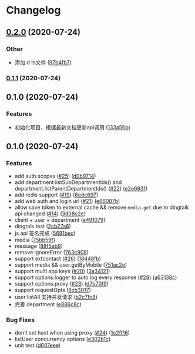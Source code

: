 # Changelog
## [0.2.0](https://github.com/imbooo/dingtalk.js/compare/v0.1.1...v0.2.0) (2020-07-24)


### Other

* 添加.d.ts文件 ([97b4fb7](https://github.com/imbooo/dingtalk.js/commit/97b4fb7d557f6b6f051bf6329f7f4e706388c784))

### [0.1.1](https://github.com/imbooo/dingtalk.js/compare/v0.1.0...v0.1.1) (2020-07-24)

## 0.1.0 (2020-07-24)


### Features

* 初始化项目，根据最新文档更新api调用 ([133a56b](https://github.com/imbooo/dingtalk.js/commit/133a56b66870cd76d4d03f0bf228c44ac471f4b1))

## 0.1.0 (2020-07-24)


### Features

* add auth.scopes ([#25](http://github.com//undefined/issues/25)) ([d0b9714](http://github.com///commit/d0b9714f6d9a763c3d553eeda71308c98d62e77f))
* add department.listSubDepartmentIds() and department.listParentDepartmentIds() ([#22](http://github.com//undefined/issues/22)) ([e2e6931](http://github.com///commit/e2e69319f0a6953ed0da916b616d8d8e1e1b8406))
* add redis support ([#19](http://github.com//undefined/issues/19)) ([6edc697](http://github.com///commit/6edc6978f75eed8c860078c6ec724d9a4e5b8e17))
* add web auth and login url ([#21](http://github.com//undefined/issues/21)) ([e66087b](http://github.com///commit/e66087b3c74b898e894ffe11583339a6fa03b65f))
* allow save token to external cache && remove `media.get` due to dingtalk api changed ([#14](http://github.com//undefined/issues/14)) ([3d08c2e](http://github.com///commit/3d08c2e99f971298f174e80e61522021d475e0a0))
* client + user + department ([e491079](http://github.com///commit/e491079ab4063ec02c49b062388ccde1413cd544))
* dingtalk test ([2cb27a6](http://github.com///commit/2cb27a633ea327185f5e1edd00c443b12b2a2fb2))
* js api 签名完成 ([5691bec](http://github.com///commit/5691bec651322b8ae74b98a694d75b6871f11154))
* media ([75bb59f](http://github.com///commit/75bb59f168726b5a6d0d2350c9e0fc4ce7ff33ae))
* message ([88f5eb9](http://github.com///commit/88f5eb9aac9818230351029394e251688b8377e0))
* remove ignoreError ([763c908](http://github.com///commit/763c908322e4198255395ae0738fdc8580ce9f6f))
* support extcontact ([#26](http://github.com//undefined/issues/26)) ([18448fb](http://github.com///commit/18448fb978ae0f81b281dcf503d39069c0e00991))
* support media && user.getByMobile ([751ac2e](http://github.com///commit/751ac2eb4b1732c495e3ac2ccdf6e86aca8a0356))
* support multi app keys ([#20](http://github.com//undefined/issues/20)) ([3a34121](http://github.com///commit/3a341218734037f0f68b06632325cb46b185ffff))
* support options.logger to auto log every response ([#28](http://github.com//undefined/issues/28)) ([a63138c](http://github.com///commit/a63138c47f145d3c99500256a5b0e38247e2d8ab))
* support options.proxy ([#23](http://github.com//undefined/issues/23)) ([d7b70f9](http://github.com///commit/d7b70f9d259007cc2bb739843c450e39b333acf4))
* support requestOpts ([9cb3017](http://github.com///commit/9cb30174152c794f08e9bd6472e27e208b6c5bab))
* user listAll 支持并发请求 ([b2c7fc8](http://github.com///commit/b2c7fc83643d67aaec25411d5dbc61977ffe59f8))
* 完善 department ([e886c8c](http://github.com///commit/e886c8cfd77d0e41827e3868e96fa69ef2aeeb77))


### Bug Fixes

* don't set host when using proxy ([#24](http://github.com//undefined/issues/24)) ([1e2ff16](http://github.com///commit/1e2ff16cd5624b1b839fca5914255a520386791f))
* listUser concurrency options ([e302b1c](http://github.com///commit/e302b1c272d776c7f9b56a20b25bfcb689bd3080))
* unit test ([d607eee](http://github.com///commit/d607eeea6f60fd021242ce6cde6f5d05c299c969))
